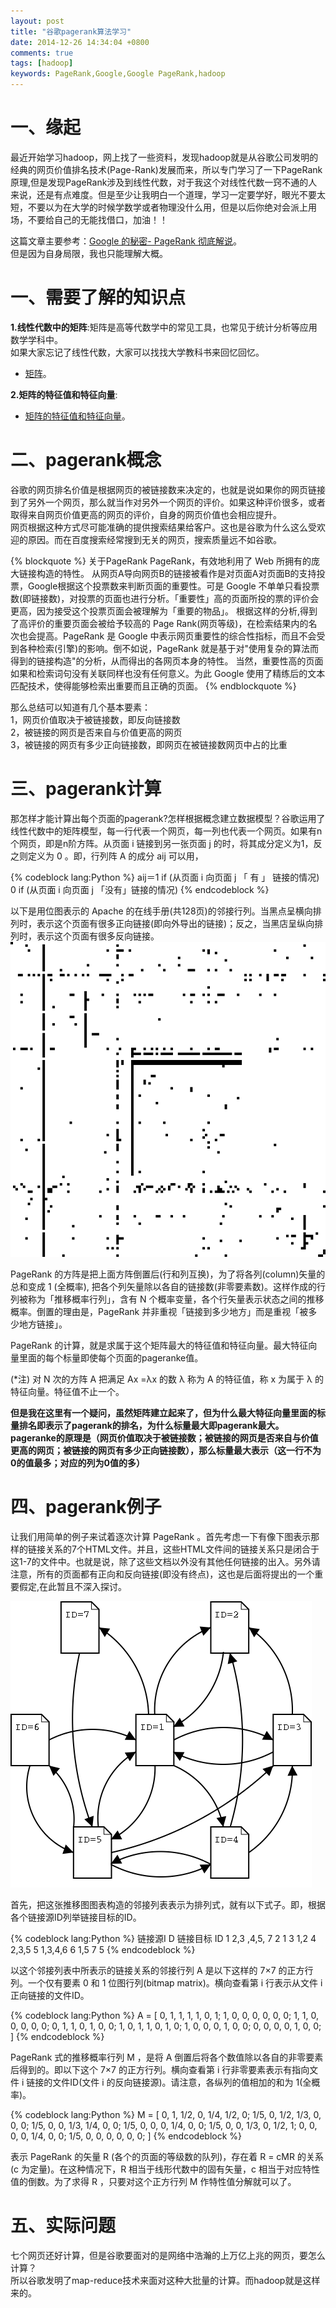 ```yaml
---
layout: post
title: "谷歌pagerank算法学习"
date: 2014-12-26 14:34:04 +0800
comments: true
tags: [hadoop]
keywords: PageRank,Google,Google PageRank,hadoop
---
```





# 一、缘起
最近开始学习hadoop，网上找了一些资料，发现hadoop就是从谷歌公司发明的经典的网页价值排名技术(Page-Rank)发展而来，所以专门学习了一下PageRank原理,但是发现PageRank涉及到线性代数，对于我这个对线性代数一窍不通的人来说，还是有点难度。但是至少让我明白一个道理，学习一定要学好，眼光不要太短，不要以为在大学的时候学数学或者物理没什么用，但是以后你绝对会派上用场，不要给自己的无能找借口，加油！！   

这篇文章主要参考：[Google 的秘密- PageRank 彻底解说](http://www.t086.com/good/pagerank_cn.htm "PageRank 彻底解说")。  
但是因为自身局限，我也只能理解大概。  

<!-- more -->

# 一、需要了解的知识点
**1.线性代数中的矩阵**:矩阵是高等代数学中的常见工具，也常见于统计分析等应用数学学科中。    
如果大家忘记了线性代数，大家可以找找大学教科书来回忆回忆。  

*   [矩阵](http://baike.baidu.com/subview/10337/6436981.htm "矩阵")。  

**2.矩阵的特征值和特征向量**:  

*   [矩阵的特征值和特征向量](http://course.tjau.edu.cn/xianxingdaishu/jiao/5.htm "矩阵的特征值和特征向量")。  
 
 
 

 
# 二、pagerank概念  
谷歌的网页排名价值是根据网页的被链接数来决定的，也就是说如果你的网页链接到了另外一个网页，那么就当作对另外一个网页的评价。如果这种评价很多，或者取得来自网页价值更高的网页的评价，自身的网页价值也会相应提升。  
网页根据这种方式尽可能准确的提供搜索结果给客户。这也是谷歌为什么这么受欢迎的原因。而在百度搜索经常搜到无关的网页，搜索质量远不如谷歌。  

{% blockquote %}
关于PageRank 
    PageRank，有效地利用了 Web 所拥有的庞大链接构造的特性。 从网页A导向网页B的链接被看作是对页面A对页面B的支持投票，Google根据这个投票数来判断页面的重要性。可是 Google 不单单只看投票数(即链接数)，对投票的页面也进行分析。「重要性」高的页面所投的票的评价会更高，因为接受这个投票页面会被理解为「重要的物品」。
    根据这样的分析,得到了高评价的重要页面会被给予较高的 Page Rank(网页等级)，在检索结果内的名次也会提高。PageRank 是 Google 中表示网页重要性的综合性指标，而且不会受到各种检索(引擎)的影响。倒不如说，PageRank 就是基于对"使用复杂的算法而得到的链接构造"的分析，从而得出的各网页本身的特性。
    当然，重要性高的页面如果和检索词句没有关联同样也没有任何意义。为此 Google 使用了精练后的文本匹配技术，使得能够检索出重要而且正确的页面。
{% endblockquote %}  

那么总结可以知道有几个基本要素：  
1，网页价值取决于被链接数，即反向链接数  
2，被链接的网页是否来自与价值更高的网页  
3，被链接的网页有多少正向链接数，即网页在被链接数网页中占的比重  

# 三、pagerank计算  
那怎样才能计算出每个页面的pagerank?怎样根据概念建立数据模型？谷歌运用了线性代数中的矩阵模型，每一行代表一个网页，每一列也代表一个网页。如果有n个网页，即是n阶方阵。从页面 i 链接到另一张页面 j 的时，将其成分定义为1，反之则定义为 0 。即，行列阵 A 的成分 aij 可以用，  

{% codeblock lang:Python %}
  aij＝1 if  (从页面 i 向页面 j 「 有 」 链接的情况) 
      0 if  (从页面 i 向页面 j 「没有」链接的情况) 
{% endcodeblock %}

以下是用位图表示的 Apache 的在线手册(共128页)的邻接行列。当黑点呈横向排列时，表示这个页面有很多正向链接(即向外导出的链接)；反之，当黑店呈纵向排列时，表示这个页面有很多反向链接。  
![pagerank方阵](/images/pagerank/adjacent.png)  

PageRank 的方阵是把上面方阵倒置后(行和列互换)，为了将各列(column)矢量的总和变成 1 (全概率), 把各个列矢量除以各自的链接数(非零要素数)。这样作成的行列被称为「推移概率行列」，含有 N 个概率变量，各个行矢量表示状态之间的推移概率。倒置的理由是，PageRank 并非重视「链接到多少地方」而是重视「被多少地方链接」。  

PageRank 的计算，就是求属于这个矩阵最大的特征值和特征向量。最大特征向量里面的每个标量即使每个页面的pageranke值。   

(*注) 对 N 次的方阵 A 把满足 Ax =λx 的数 λ 称为 A 的特征值，称 x 为属于 λ 的特征向量。特征值不止一个。  

**但是我在这里有一个疑问，虽然矩阵建立起来了，但为什么最大特征向量里面的标量排名即表示了pagerank的排名，为什么标量最大即pagerank最大。pageranke的原理是（网页价值取决于被链接数；被链接的网页是否来自与价值更高的网页；被链接的网页有多少正向链接数），那么标量最大表示（这一行不为0的值最多；对应的列为0值的多）**  

# 四、pagerank例子   
让我们用简单的例子来试着逐次计算 PageRank 。首先考虑一下有像下图表示那样的链接关系的7个HTML文件。并且，这些HTML文件间的链接关系只是闭合于这1-7的文件中。也就是说，除了这些文档以外没有其他任何链接的出入。另外请注意，所有的页面都有正向和反向链接(即没有终点)，这也是后面将提出的一个重要假定,在此暂且不深入探讨。  

![pagerank例子](/images/pagerank/linkstruct.png)    

首先，把这张推移图图表构造的邻接列表表示为排列式，就有以下式子。即，根据各个链接源ID列举链接目标的ID。  

{% codeblock lang:Python %}
链接源I D 	链接目标 ID
1		2,3 ,4,5, 7
2		1
3		1,2 
4		2,3,5
5 		1,3,4,6 
6		1,5
7		5
{% endcodeblock %}   

以这个邻接列表中所表示的链接关系的邻接行列 A 是以下这样的 7×7 的正方行列。一个仅有要素 0 和 1 位图行列(bitmap matrix)。横向查看第 i 行表示从文件 i 正向链接的文件ID。  

{% codeblock lang:Python %}
A = [
	 0, 1, 1, 1, 1, 0, 1; 
	 1, 0, 0, 0, 0, 0, 0;
	 1, 1, 0, 0, 0, 0, 0; 
	 0, 1, 1, 0, 1, 0, 0;
	 1, 0, 1, 1, 0, 1, 0;
	 1, 0, 0, 0, 1, 0, 0; 
	 0, 0, 0, 0, 1, 0, 0; 
 ] 
 {% endcodeblock %}   
 
PageRank 式的推移概率行列 M ，是将 A 倒置后将各个数值除以各自的非零要素后得到的。即以下这个 7×7 的正方行列。横向查看第 i 行非零要素表示有指向文件 i 链接的文件ID(文件 i 的反向链接源)。请注意，各纵列的值相加的和为 1(全概率)。  

{% codeblock lang:Python %}
M = [ 
	0, 	1,	1/2,	0,	1/4,	1/2,	0; 
	1/5,	0,	1/2,	1/3,	0,	0,	0; 
	1/5,	0,	0,	1/3,	1/4,	0,	0; 
	1/5,	0,	0,	0,	1/4,	0,	0; 
	1/5,	0,	0,	1/3,	0,	1/2,	1; 
	0,	0,	0,	0,	1/4,	0,	0;
	1/5,	0,	0,	0,	0,	0,	0;
]
{% endcodeblock %}   

表示 PageRank 的矢量 R (各个的页面的等级数的队列)，存在着 R = cMR 的关系(c 为定量)。在这种情况下，R 相当于线形代数中的固有矢量，c 相当于对应特性值的倒数。为了求得 R ，只要对这个正方行列 M 作特性值分解就可以了。  


# 五、实际问题 

七个网页还好计算，但是谷歌要面对的是网络中浩瀚的上万亿上兆的网页，要怎么计算？  
所以谷歌发明了map-reduce技术来面对这种大批量的计算。而hadoop就是这样来的。  


